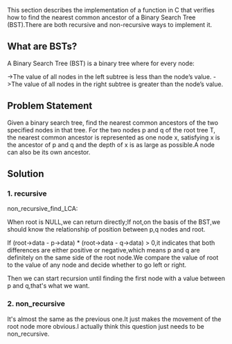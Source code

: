 This section describes the implementation of a function in C that verifies how to find the nearest common ancestor of a Binary Search Tree (BST).There are both recursive and non-recursive ways to implement it.

## What are BSTs? ##
A Binary Search Tree (BST) is a binary tree where for every node:

->The value of all nodes in the left subtree is less than the node’s value.
->The value of all nodes in the right subtree is greater than the node’s value.

## Problem Statement ##
Given a binary search tree, find the nearest common ancestors of the two specified nodes in that tree.
For the two nodes p and q of the root tree T, the nearest common ancestor is represented as one node x, satisfying x is the ancestor of p and q and the depth of x is as large as possible.A node can also be its own ancestor.

## Solution ##
### 1. recursive
non_recursive_find_LCA:

When root is NULL,we can return directly;If not,on the basis of the BST,we should know the
relationship of position between p,q nodes and root.

If (root->data - p->data) * (root->data - q->data) > 0,it indicates that both differences are either positive or negative,which means p and q are definitely on the same side of the root node.We compare the value of root to the value of any node and decide whether to go left or right.

Then we can start recursion until finding the first node with a value between p and q,that's what we want.

### 2. non_recursive
It's almost the same as the previous one.It just makes the movement of the root node more obvious.I actually think this question just needs to be non_recursive.